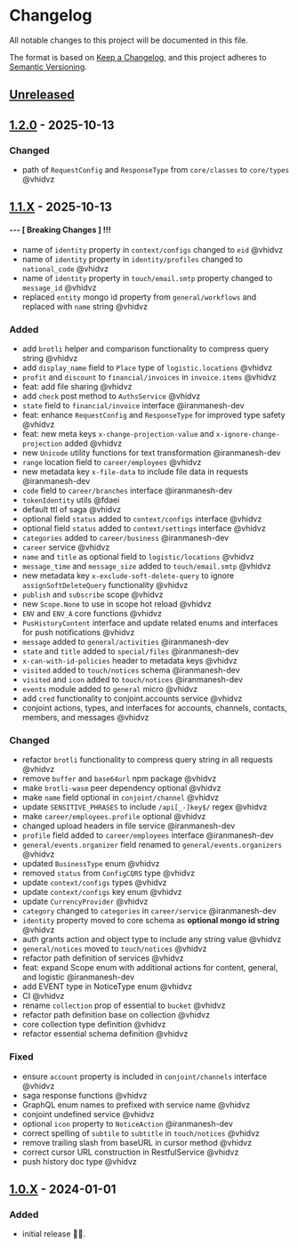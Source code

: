 # Changelog

All notable changes to this project will be documented in this file.

The format is based on [Keep a Changelog](https://keepachangelog.com/en/1.1.0/),
and this project adheres to [Semantic Versioning](https://semver.org/spec/v2.0.0.html).

## [Unreleased]

## [1.2.0] - 2025-10-13

### Changed

- path of `RequestConfig` and `ResponseType` from `core/classes` to `core/types` @vhidvz

## [1.1.X] - 2025-10-13

#### --- [ Breaking Changes ] !!!

- name of `identity` property in `context/configs` changed to `eid` @vhidvz
- name of `identity` property in `identity/profiles` changed to `national_code` @vhidvz
- name of `identity` property in `touch/email.smtp` property changed to `message_id` @vhidvz
- replaced `entity` mongo id property from `general/workflows` and replaced with `name` string @vhidvz

### Added

- add `brotli` helper and comparison functionality to compress query string @vhidvz
- add `display_name` field to `Place` type of `logistic.locations` @vhidvz
- `profit` and `discount` to `financial/invoices` in `invoice.items` @vhidvz
- feat: add file sharing @vhidvz
- add `check` post method to `AuthsService` @vhidvz
- `state` field to `financial/invoice` interface @iranmanesh-dev
- feat: enhance `RequestConfig` and `ResponseType` for improved type safety @vhidvz
- feat: new meta keys `x-change-projection-value` and `x-ignore-change-projection` added @vhidvz
- new `Unicode` utility functions for text transformation @iranmanesh-dev
- `range` location field to `career/employees` @vhidvz
- new metadata key `x-file-data` to include file data in requests @iranmanesh-dev
- `code` field to `career/branches` interface @iranmanesh-dev
- `tokenIdentity` utils @fdaei
- default ttl of saga @vhidvz
- optional field `status` added to `context/configs` interface @vhidvz
- optional field `status` added to `context/settings` interface @vhidvz
- `categories` added to `career/business` @iranmanesh-dev
- `career` service @vhidvz
- `name` and `title` as optional field to `logistic/locations` @vhidvz
- `message_time` and `message_size` added to `touch/email.smtp` @vhidvz
- new metadata key `x-exclude-soft-delete-query` to ignore `assignSoftDeleteQuery` functionality @vhidvz
- `publish` and `subscribe` scope @vhidvz
- new `Scope.None` to use in scope hot reload @vhidvz
- `ENV` and `ENV_A` core functions @vhidvz
- `PusHistoryContent` interface and update related enums and interfaces for push notifications @vhidvz
- `message` added to `general/activities` @iranmanesh-dev
- `state` and `title` added to `special/files` @iranmanesh-dev
- `x-can-with-id-policies` header to metadata keys @vhidvz
- `visited` added to `touch/notices` schema @iranmanesh-dev
- `visited` and `icon` added to `touch/notices` @iranmanesh-dev
- `events` module added to `general` micro @vhidvz
- add `cred` functionality to conjoint.accounts service @vhidvz
- conjoint actions, types, and interfaces for accounts, channels, contacts, members, and messages @vhidvz

### Changed

- refactor `brotli` functionality to compress query string in all requests @vhidvz
- remove `buffer` and `base64url` npm package @vhidvz
- make `brotli-wasm` peer dependency optional @vhidvz
- make `name` field optional in `conjoint/channel` @vhidvz
- update `SENSITIVE_PHRASES` to include `/api[_-]key$/` regex @vhidvz
- make `career/employees.profile` optional @vhidvz
- changed upload headers in file service @iranmanesh-dev
- `profile` field added to `career/employees` interface @iranmanesh-dev
- `general/events.organizer` field renamed to `general/events.organizers` @vhidvz
- updated `BusinessType` enum @vhidvz
- removed `status` from `ConfigCQRS` type @vhidvz
- update `context/configs` types @vhidvz
- update `context/configs` key enum @vhidvz
- update `CurrencyProvider` @vhidvz
- `category` changed to `categories` in `career/service` @iranmanesh-dev
- `identity` property moved to core schema as **optional mongo id string** @vhidvz
- auth grants action and object type to include any string value @vhidvz
- `general/notices` moved to `touch/notices` @vhidvz
- refactor path definition of services @vhidvz
- feat: expand Scope enum with additional actions for content, general, and logistic @iranmanesh-dev
- add EVENT type in NoticeType enum @vhidvz
- CI @vhidvz
- rename `collection` prop of essential to `bucket` @vhidvz
- refactor path definition base on collection @vhidvz
- core collection type definition @vhidvz
- refactor essential schema definition @vhidvz

### Fixed

- ensure `account` property is included in `conjoint/channels` interface @vhidvz
- saga response functions @vhidvz
- GraphQL enum names to prefixed with service name @vhidvz
- conjoint undefined service @vhidvz
- optional `icon` property to `NoticeAction` @iranmanesh-dev
- correct spelling of `subtile` to `subtitle` in `touch/notices` @vhidvz
- remove trailing slash from baseURL in cursor method @vhidvz
- correct cursor URL construction in RestfulService @vhidvz
- push history doc type @vhidvz

## [1.0.X] - 2024-01-01

### Added

- initial release 🎉​🎊​.

[unreleased]: https://github.com/wenex-org/platform-sdk/compare/1.2.0...HEAD
[1.2.0]: https://github.com/wenex-org/platform-sdk/compare/1.1.53...1.2.0
[1.1.X]: https://github.com/wenex-org/platform-sdk/compare/1.0.56...1.1.53
[1.0.X]: https://github.com/wenex-org/platform-sdk/releases/tag/1.0.56
